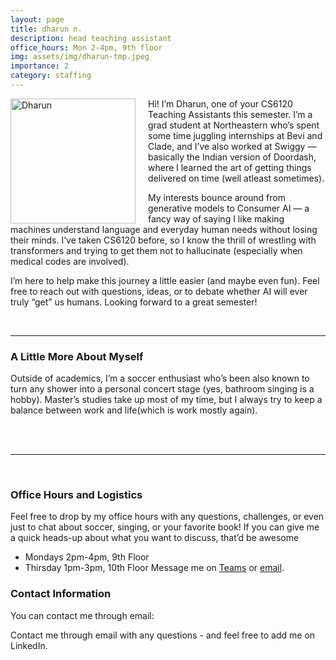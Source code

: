 ```yaml
---
layout: page
title: dharun n.
description: head teaching assistant
office_hours: Mon 2-4pm, 9th floor
img: assets/img/dharun-tmp.jpeg
importance: 2
category: staffing
---
```


<img src="../../assets/img/dharun-tmp.jpeg" alt="Dharun" style="float: left; margin-right: 20px;" width="200">
<p>Hi! I’m Dharun, one of your CS6120 Teaching Assistants this semester. I’m a grad student at Northeastern who’s spent some time juggling internships at Bevi and Clade, and I’ve also worked at Swiggy — basically the Indian version of Doordash, where I learned the art of getting things delivered on time (well atleast sometimes).

My interests bounce around from generative models to Consumer AI —  a fancy way of saying I like making machines understand language and everyday human needs without losing their minds. I’ve taken CS6120 before, so I know the thrill of wrestling with transformers and trying to get them not to hallucinate (especially when medical codes are involved).

I’m here to help make this journey a little easier (and maybe even fun). Feel free to reach out with questions, ideas, or to debate whether AI will ever truly “get” us humans. Looking forward to a great semester! 
</p>

<br>
<hr>

### A Little More About Myself

Outside of academics, I’m a soccer enthusiast who’s been also known to turn any shower into a personal concert stage (yes, bathroom singing is a hobby). Master’s studies take up most of my time, but I always try to keep a balance between work and life(which is work mostly again).

<br>
<br>
<hr>
<br>

### Office Hours and Logistics
Feel free to drop by my office hours with any questions, challenges, or even just to chat about soccer, singing, or your favorite book! If you can give me a quick heads-up about what you want to discuss, that’d be awesome
* Mondays 2pm-4pm, 9th Floor
* Thirsday 1pm-3pm, 10th Floor
Message me on [Teams](https://teams.microsoft.com/l/chat/0/0?users=nagarajan.dh@northeastern.edu) or [email](mailto:nagarajan.dh@northeastern.edu). 

### Contact Information

You can contact me through email:

<div class="social">
  <div class="contact-icons">
     <a href="mailto:nagarajan.dh@northeastern.edu" title="email"><i class="fas fa-envelope"></i></a>
     <a href="https://github.com/dharun4772" title="GitHub"><i class="fab fa-github"></i></a>
     <a href="https://www.linkedin.com/in/dharun4772/" title="LinkedIn"><i class="fab fa-linkedin"></i></a>
  </div>
  <div class="contact-note">
    Contact me through email with any questions - and feel free to add me on LinkedIn.
  </div>
</div>

